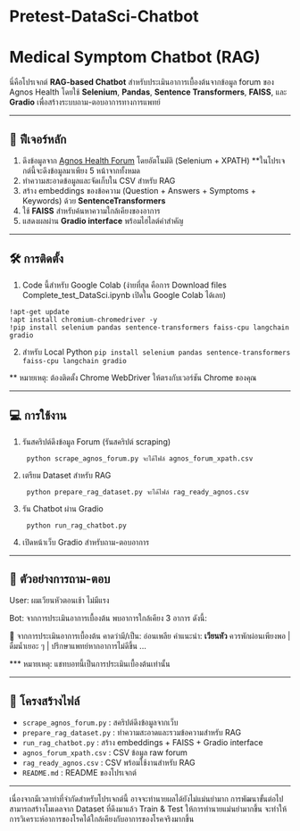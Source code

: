 # Pretest-DataSci-Chatbot

# Medical Symptom Chatbot (RAG)

นี่คือโปรเจกต์ **RAG-based Chatbot** สำหรับประเมินอาการเบื้องต้นจากข้อมูล forum ของ Agnos Health 
โดยใช้ **Selenium**, **Pandas**, **Sentence Transformers**, **FAISS**, และ **Gradio** 
เพื่อสร้างระบบถาม-ตอบอาการทางการแพทย์

---

## 🔹 ฟีเจอร์หลัก
1. ดึงข้อมูลจาก [Agnos Health Forum](https://www.agnoshealth.com) โดยอัตโนมัติ (Selenium + XPATH) **ในโปรเจกต์นี้จะดึงข้อมูลมาเพียง 5 หน้าจากทั้งหมด
2. ทำความสะอาดข้อมูลและจัดเก็บใน CSV สำหรับ RAG
3. สร้าง embeddings ของข้อความ (Question + Answers + Symptoms + Keywords) ด้วย **SentenceTransformers**
4. ใช้ **FAISS** สำหรับค้นหาความใกล้เคียงของอาการ
5. แสดงผลผ่าน **Gradio interface** พร้อมไฮไลต์คำสำคัญ

---

## 🛠️ การติดตั้ง

1. Code นี้สำหรับ Google Colab (ง่ายที่สุด คือการ Download files Complete_test_DataSci.ipynb เปิดใน Google Colab ได้เลย)
```
!apt-get update
!apt install chromium-chromedriver -y
!pip install selenium pandas sentence-transformers faiss-cpu langchain gradio
```
2. สำหรับ Local Python
```pip install selenium pandas sentence-transformers faiss-cpu langchain gradio```

** หมายเหตุ: ต้องติดตั้ง Chrome WebDriver ให้ตรงกับเวอร์ชัน Chrome ของคุณ


---

## 💻 การใช้งาน
1. รันสคริปต์ดึงข้อมูล Forum (รันสคริปต์ scraping)

		python scrape_agnos_forum.py จะได้ไฟล์ agnos_forum_xpath.csv

2. เตรียม Dataset สำหรับ RAG

		python prepare_rag_dataset.py จะได้ไฟล์ rag_ready_agnos.csv

3. รัน Chatbot ผ่าน Gradio

		python run_rag_chatbot.py

4. เปิดหน้าเว็บ Gradio สำหรับถาม-ตอบอาการ

---
## 📝 ตัวอย่างการถาม-ตอบ
User: ผมเวียนหัวตอนเช้า ไม่มีแรง

Bot: จากการประเมินอาการเบื้องต้น พบอาการใกล้เคียง 3 อาการ ดังนี้:

🔹 จากการประเมินอาการเบื้องต้น คาดว่ามี/เป็น: อ่อนเพลีย
คำแนะนำ: **เวียนหัว** ควรพักผ่อนเพียงพอ | ดื่มน้ำเยอะ ๆ | ปรึกษาแพทย์หากอาการไม่ดีขึ้น
...

*** หมายเหตุ: แชทบอทนี้เป็นการประเมินเบื้องต้นเท่านั้น

---
## 📂 โครงสร้างไฟล์
- `scrape_agnos_forum.py`        : สคริปต์ดึงข้อมูลจากเว็บ
- `prepare_rag_dataset.py`       : ทำความสะอาดและรวมข้อความสำหรับ RAG
- `run_rag_chatbot.py`           : สร้าง embeddings + FAISS + Gradio interface
- `agnos_forum_xpath.csv`        : CSV ข้อมูล raw forum
- `rag_ready_agnos.csv`          : CSV พร้อมใช้งานสำหรับ RAG
- `README.md`                    : README ของโปรเจกต์

---
เนื่องจากมีเวลาทำที่จำกัดสำหรับโปรเจกต์นี้ อาจจะทำนายผลได้ยังไม่แม่นยำมาก
การพัฒนาขั้นต่อไป สามารถสร้างโมเดลจาก Dataset ที่ดึงมาแล้ว Train & Test ให้การทำนายแม่นยำมากขึ้น
จะทำให้การวิเคราะห์อาการของโรคได้ใกล้เคียงกับอาการของโรคจริงมากขึ้น




